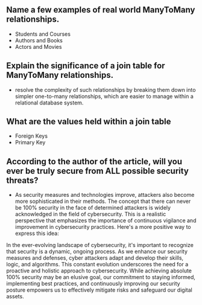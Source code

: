 ## Name a few examples of real world ManyToMany relationships.

- Students and Courses
- Authors and Books 
- Actors and Movies

## Explain the significance of a join table for ManyToMany relationships.

- resolve the complexity of such relationships by breaking them down into simpler one-to-many relationships, which are easier to manage within a relational database system.

## What are the values held within a join table
- Foreign Keys
- Primary Key

## According to the author of the article, will you ever be truly secure from ALL possible security threats?

- As security measures and technologies improve, attackers also become more sophisticated in their methods. The concept that there can never be 100% security in the face of determined attackers is widely acknowledged in the field of cybersecurity. This is a realistic perspective that emphasizes the importance of continuous vigilance and improvement in cybersecurity practices. Here's a more positive way to express this idea:

In the ever-evolving landscape of cybersecurity, it's important to recognize that security is a dynamic, ongoing process. As we enhance our security measures and defenses, cyber attackers adapt and develop their skills, logic, and algorithms. This constant evolution underscores the need for a proactive and holistic approach to cybersecurity. While achieving absolute 100% security may be an elusive goal, our commitment to staying informed, implementing best practices, and continuously improving our security posture empowers us to effectively mitigate risks and safeguard our digital assets.